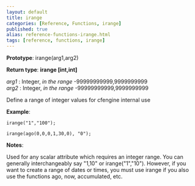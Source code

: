 ```yaml
---
layout: default
title: irange
categories: [Reference, Functions, irange]
published: true
alias: reference-functions-irange.html
tags: [reference, functions, irange]
---
```




**Prototype**: irange(arg1,arg2) 

**Return type**:
 **irange [int,int]**

  
 *arg1* : Integer, *in the range* -99999999999,9999999999   
 *arg2* : Integer, *in the range* -99999999999,9999999999   

Define a range of integer values for cfengine internal use

**Example**:  
   

```cf3
irange("1","100");

irange(ago(0,0,0,1,30,0), "0");
```

**Notes**:  
   

Used for any scalar attribute which requires an integer range. You can
generally interchangeably say "1,10" or irange("1","10"). However, if
you want to create a range of dates or times, you must use irange if you
also use the functions ago, now, accumulated, etc.
